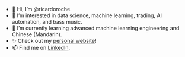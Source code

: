 - 👋 Hi, I’m @ricardoroche.
- 👀 I’m interested in data science, machine learning, trading, AI automation, and bass music.
- 🌱 I’m currently learning advanced machine learning engineering and Chinese (Mandarin).
- ✨ Check out my [personal website](https://reroche.com)!
- 📫 Find me on [LinkedIn](https://linkedin.com/in/reroche).

<!---
ricardoroche/ricardoroche is a ✨ special ✨ repository because its `README.md` (this file) appears on your GitHub profile.
You can click the Preview link to take a look at your changes.
--->
